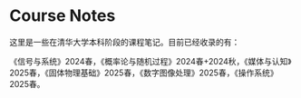 # Course Notes

这里是一些在清华大学本科阶段的课程笔记。目前已经收录的有：

《信号与系统》2024春，《概率论与随机过程》2024春+2024秋，《媒体与认知》2025春，《固体物理基础》2025春，《数字图像处理》2025春，《操作系统》2025春。
